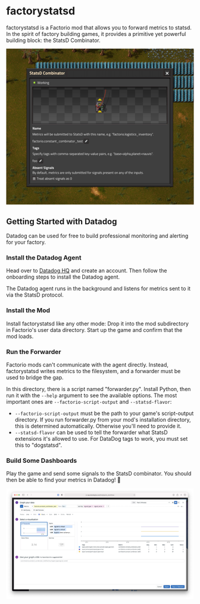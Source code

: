 # factorystatsd

factorystatsd is a Factorio mod that allows you to forward metrics to statsd. In the spirit of factory building games, it provides a primitive yet powerful building block: the StatsD Combinator.

![StatsD Combinator](screenshots/statsd-combinator.jpg)

## Getting Started with Datadog

Datadog can be used for free to build professional monitoring and alerting for your factory.

### Install the Datadog Agent

Head over to [Datadog HQ](https://app.datadoghq.com) and create an account. Then follow the onboarding steps to install the Datadog agent.

The Datadog agent runs in the background and listens for metrics sent to it via the StatsD protocol.

### Install the Mod

Install factorystatsd like any other mode: Drop it into the mod subdirectory in Factorio's user data directory. Start up the game and confirm that the mod loads.

### Run the Forwarder

Factorio mods can't communicate with the agent directly. Instead, factorystatsd writes metrics to the filesystem, and a forwarder must be used to bridge the gap.

In this directory, there is a script named "forwarder.py". Install Python, then run it with the `--help` argument to see the available options. The most important ones are `--factorio-script-output` and `--statsd-flavor`:

* `--factorio-script-output` must be the path to your game's script-output directory. If you run forwarder.py from your mod's installation directory, this is determined automatically. Otherwise you'll need to provide it.
* `--statsd-flavor` can be used to tell the forwarder what StatsD extensions it's allowed to use. For DataDog tags to work, you must set this to "dogstatsd".

### Build Some Dashboards

Play the game and send some signals to the StatsD combinator. You should then be able to find your metrics in Datadog! :tada:

![Datadog](screenshots/datadog.jpg)
